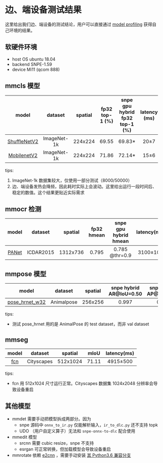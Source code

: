 # 边、端设备测试结果

这里给出我们边、端设备的测试结论，用户可以直接通过 [model profiling](../02-how-to-run/profile_model.md) 获得自己环境的结果。

## 软硬件环境

- host OS ubuntu 18.04
- backend SNPE-1.59
- device Mi11 (qcom 888)

## mmcls 模型

|                                                             model                                                             |   dataset   | spatial | fp32 top-1 (%) | snpe gpu hybrid fp32 top-1 (%) | latency (ms) |
| :---------------------------------------------------------------------------------------------------------------------------: | :---------: | :-----: | :------------: | :----------------------------: | :----------: |
| [ShuffleNetV2](https://github.com/open-mmlab/mmclassification/blob/1.x/configs/shufflenet_v2/shufflenet-v2-1x_16xb64_in1k.py) | ImageNet-1k | 224x224 |     69.55      |            69.83\*             |     20±7     |
|    [MobilenetV2](https://github.com/open-mmlab/mmclassification/blob/1.x/configs/mobilenet_v2/mobilenet-v2_8xb32_in1k.py)     | ImageNet-1k | 224x224 |     71.86      |            72.14\*             |     15±6     |

tips:

1. ImageNet-1k 数据集较大，仅使用一部分测试（8000/50000）
1. 边、端设备发热会降频，因此耗时实际上会波动。这里给出运行一段时间后、稳定的数值。这个结果更贴近实际需求

## mmocr 检测

|                                                         model                                                         |  dataset  | spatial  | fp32 hmean | snpe gpu hybrid hmean | latency(ms) |
| :-------------------------------------------------------------------------------------------------------------------: | :-------: | :------: | :--------: | :-------------------: | :---------: |
| [PANet](https://github.com/open-mmlab/mmocr/blob/1.x/configs/textdet/panet/panet_resnet18_fpem-ffm_600e_icdar2015.py) | ICDAR2015 | 1312x736 |   0.795    |    0.785 @thr=0.9     |  3100±100   |

## mmpose 模型

|                                                                                 model                                                                                  |  dataset   | spatial | snpe hybrid AR@IoU=0.50 | snpe hybrid AP@IoU=0.50 | latency(ms) |
| :--------------------------------------------------------------------------------------------------------------------------------------------------------------------: | :--------: | :-----: | :---------------------: | :---------------------: | :---------: |
| [pose_hrnet_w32](https://github.com/open-mmlab/mmpose/blob/1.x/configs/animal_2d_keypoint/topdown_heatmap/animalpose/td-hm_hrnet-w32_8xb64-210e_animalpose-256x256.py) | Animalpose | 256x256 |          0.997          |          0.989          |   630±50    |

tips:

- 测试 pose_hrnet 用的是 AnimalPose 的 test dataset，而非 val dataset

## mmseg

|                                                        model                                                        |  dataset   | spatial  | mIoU  | latency(ms) |
| :-----------------------------------------------------------------------------------------------------------------: | :--------: | :------: | :---: | :---------: |
| [fcn](https://github.com/open-mmlab/mmsegmentation/blob/1.x/configs/fcn/fcn_r18-d8_4xb2-80k_cityscapes-512x1024.py) | Cityscapes | 512x1024 | 71.11 |  4915±500   |

tips:

- fcn 用 512x1024 尺寸运行正常。Cityscapes 数据集 1024x2048 分辨率会导致设备重启

## 其他模型

- mmdet 需要手动把模型拆成两部分。因为
  - snpe 源码中 `onnx_to_ir.py` 仅能解析输入，`ir_to_dlc.py` 还不支持 topk
  - UDO （用户自定义算子）无法和 `snpe-onnx-to-dlc` 配合使用
- mmedit 模型
  - srcnn 需要 cubic resize，snpe 不支持
  - esrgan 可正常转换，但加载模型会导致设备重启
- mmrotate 依赖 [e2cnn](https://pypi.org/project/e2cnn/) ，需要手动安装 [其 Python3.6
  兼容分支](https://github.com/QUVA-Lab/e2cnn)
